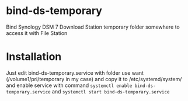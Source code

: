 # bind-ds-temporary
Bind Synology DSM 7 Download Station temporary folder somewhere to access it with File Station

# Installation
Just edit bind-ds-temporary.service with folder use want (/volume1/pri/temporary in my case) and copy it to /etc/systemd/system/ and enable service with command `systemctl enable bind-ds-temporary.service` and `systemctl start bind-ds-temporary.service`
